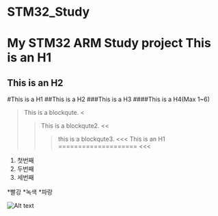 # STM32_Study
My STM32 ARM Study project
This is an H1
====================
This is an H2
---------------------

#This is a H1
##This is a H2
###This is a H3
####This is a H4(Max 1~6)

>This is a blockqute.
<
>>This is a blockqute2.
<<
>>>this is a blockqute3.
<<<
>>> This is an H1
====================
<<<

1. 첫번째
2. 두번째
3. 세번째

*빨강
  *녹색
    *파랑

![Alt text](C:\Users\njg71\Desktop\Git\STM32_Study\stm32f103c8t6_pinout_voltage01.png)
